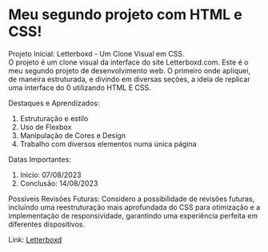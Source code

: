 <h1>Meu segundo projeto com HTML e CSS!</h1>

Projeto Inicial: Letterboxd - Um Clone Visual em CSS. <br>
O projeto é um clone visual da interface do site Letterboxd.com. Este é o meu segundo projeto de desenvolvimento web. O primeiro onde apliquei, de maneira estruturada, e divindo em diversas seções, a ideia de replicar uma interface do 0 utilizando HTML E CSS.

Destaques e Aprendizados: <br>
<ol>
  <li>Estruturação e estilo</li>
  <li>Uso de Flexbox</li>
  <li>Manipulação de Cores e Design</li>
  <li>Trabalho com diversos elementos numa única página</li>
</ol>


Datas Importantes: 
<ol>
  <li>Início: 07/08/2023 
</li>
<li>Conclusão: 14/08/2023
</li>
</ol>

Possíveis Revisões Futuras:
Considero a possibilidade de revisões futuras, incluindo uma reestruturação mais aprofundada do CSS para otimização e a implementação de responsividade, garantindo uma experiência perfeita em diferentes dispositivos.

Link: <a href="https://caiorossi00.github.io/Letterboxd/" target="_blank">Letterboxd</a>


